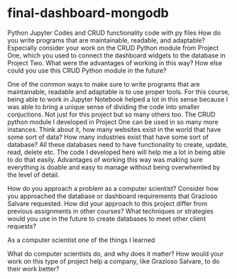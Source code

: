 # final-dashboard-mongodb
Python Jupyter Codes and CRUD functionality code with py files
How do you write programs that are maintainable, readable, and adaptable? Especially consider your work on the CRUD Python module from Project One, which you used to connect the dashboard widgets to the database in Project Two. What were the advantages of working in this way? How else could you use this CRUD Python module in the future?

One of the common ways to make sure to write programs that are maintainable, readable and adaptable is to use proper tools. For this course, being able to work in Jupyter Notebook helped a lot in this sense because I was able to bring a unique sense of dividing the code into smaller conjuctions. Not just for this project but so many others too. The CRUD python module I developed in Project One can be used in so many more instances. Think about it, how many websites exist in the world that have some sort of data? How many industries exist that have some sort of database? All these databases need to have functionality to create, update, read, delete etc. The code I developed here will help me a lot in being able to do that easily. Advantages of working this way was making sure everything is doable and easy to manage without being overwhemled by the level of detail. 

How do you approach a problem as a computer scientist? Consider how you approached the database or dashboard requirements that Grazioso Salvare requested. How did your approach to this project differ from previous assignments in other courses? What techniques or strategies would you use in the future to create databases to meet other client requests?

As a computer scientist one of the things I learned 

What do computer scientists do, and why does it matter? How would your work on this type of project help a company, like Grazioso Salvare, to do their work better?
